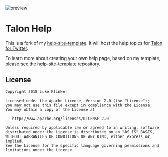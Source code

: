 ![preview](preview-image.png)

# Talon Help

This is a fork of my [help-site-template](https://github.com/klinker24/help-site-template). It will host the help topics for [Talon for Twitter](https://play.google.com/store/apps/details?id=com.klinker.android.twitter_l).

To learn more about creating your own help page, based on my template, please see the [help-site-template](https://github.com/klinker24/help-site-template) repository.

## License

    Copyright 2018 Luke Klinker

    Licensed under the Apache License, Version 2.0 (the "License");
    you may not use this file except in compliance with the License.
    You may obtain a copy of the License at

       http://www.apache.org/licenses/LICENSE-2.0

    Unless required by applicable law or agreed to in writing, software
    distributed under the License is distributed on an "AS IS" BASIS,
    WITHOUT WARRANTIES OR CONDITIONS OF ANY KIND, either express or implied.
    See the License for the specific language governing permissions and
    limitations under the License.
